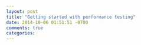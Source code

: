 ```yaml
---
layout: post
title: "Getting started with performance testing"
date: 2014-10-06 01:51:51 -0700
comments: true
categories: 
---
```

